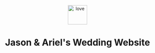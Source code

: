 <p align="center">
  <a href="https://www.jasonandariel.com">
    <img alt="love" src="https://raw.githubusercontent.com/xezian/jasonandariel/src/image/heart.png" width="60" />
  </a>
</p>
<h1 align="center">
  Jason & Ariel's Wedding Website
</h1>